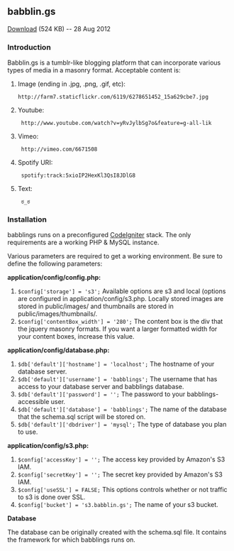 
babblin.gs
--------

[Download][dl] (524 KB) -- 28 Aug 2012

[dl]: https://github.com/bswinnerton/babblings/tarball/master


### Introduction ###

Babblin.gs is a tumblr-like blogging platform that can incorporate various types of media in a masonry format. Acceptable content is:

1. Image (ending in .jpg, .png, .gif, etc):

      `http://farm7.staticflickr.com/6119/6278651452_15a629cbe7.jpg`

2. Youtube:

        http://www.youtube.com/watch?v=yRvJylbSg7o&feature=g-all-lik

3. Vimeo:

        http://vimeo.com/6671508

4. Spotify URI:

        spotify:track:5xioIP2HexKl3QsI8JDlG8

5. Text:

        ಠ_ಠ

### Installation ###

babblings runs on a preconfigured [CodeIgniter] stack. The only requirements are a working PHP & MySQL instance.

Various parameters are required to get a working environment. Be sure to define the following parameters:

__application/config/config.php:__

1. `$config['storage'] = 's3';` Available options are s3 and local (options are configured in application/config/s3.php. Locally stored images are stored in public/images/ and thumbnails are stored in public/images/thumbnails/.
2. `$config['contentBox_width'] = '280';` The content box is the div that the jquery masonry formats. If you want a larger formatted width for your content boxes, increase this value.

  [codeigniter]: https://github.com/EllisLab/CodeIgniter
  
__application/config/database.php:__

1. `$db['default']['hostname'] = 'localhost';` The hostname of your database server.
2. `$db['default']['username'] = 'babblings';` The username that has access to your database server and babblings database.
3. `$db['default']['password'] = '';` The password to your babblings-accessible user.
4. `$db['default']['database'] = 'babblings';` The name of the database that the schema.sql script will be stored on.
5. `$db['default']['dbdriver'] = 'mysql';` The type of database you plan to use.
  
__application/config/s3.php:__

1. `$config['accessKey'] = '';` The access key provided by Amazon's S3 IAM.
2. `$config['secretKey'] = '';` The secret key provided by Amazon's S3 IAM.
3. `$config['useSSL'] = FALSE;` This options controls whether or not traffic to s3 is done over SSL.
4. `$config['bucket'] = 's3.babblin.gs';` The name of your s3 bucket.

__Database__

The database can be originally created with the schema.sql file. It contains the framework for which babblings runs on.